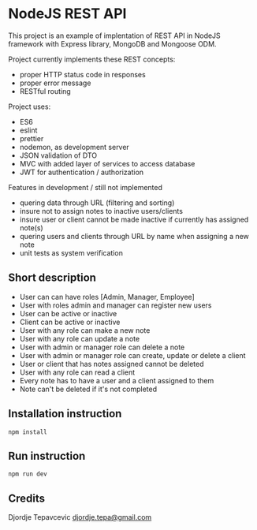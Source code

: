 # NodeJS REST API

This project is an example of implentation of REST API in NodeJS framework with Express library, MongoDB and Mongoose ODM.

Project currently implements these REST concepts:

- proper HTTP status code in responses
- proper error message
- RESTful routing

Project uses:

- ES6
- eslint
- prettier
- nodemon, as development server
- JSON validation of DTO
- MVC with added layer of services to access database
- JWT for authentication / authorization

Features in development / still not implemented

- quering data through URL (filtering and sorting)
- insure not to assign notes to inactive users/clients
- insure user or client cannot be made inactive if currently has assigned note(s)
- quering users and clients through URL by name when assigning a new note
- unit tests as system verification

## Short description

- User can can have roles [Admin, Manager, Employee]
- User with roles admin and manager can register new users
- User can be active or inactive
- Client can be active or inactive
- User with any role can make a new note
- User with any role can update a note
- User with admin or manager role can delete a note
- User with admin or manager role can create, update or delete a client
- User or client that has notes assigned cannot be deleted
- User with any role can read a client
- Every note has to have a user and a client assigned to them
- Note can't be deleted if it's not completed

## Installation instruction

```npm
npm install
```

## Run instruction

```npm
npm run dev
```

## Credits

Djordje Tepavcevic <djordje.tepa@gmail.com>
